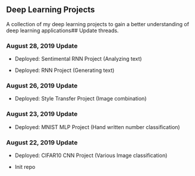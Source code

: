 ## Deep Learning Projects

A collection of my deep learning projects to gain a better understanding of deep learning applications## Update threads.

### August 28, 2019 Update

- Deployed: Sentimental RNN Project (Analyzing text)

- Deployed: RNN Project (Generating text)

### August 26, 2019 Update

- Deployed: Style Transfer Project (Image combination)

### August 23, 2019 Update

- Deployed: MNIST MLP Project (Hand written number classification)

### August 22, 2019 Update

- Deployed: CIFAR10 CNN Project (Various Image classification)

- Init repo
